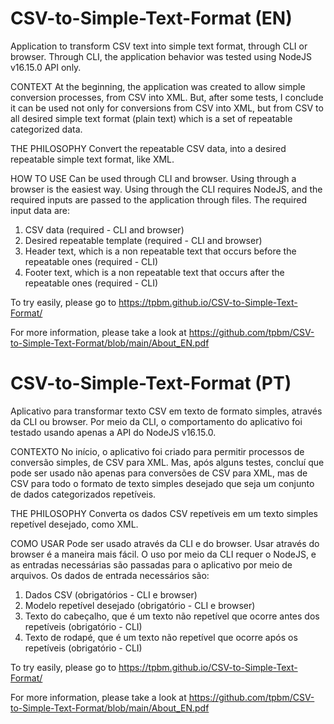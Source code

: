 # CSV-to-Simple-Text-Format (EN)
Application to transform CSV text into simple text format, through CLI or browser.
Through CLI, the application behavior was tested using NodeJS v16.15.0 API only.

CONTEXT
At the beginning, the application was created to allow simple conversion processes, from CSV into XML.
But, after some tests, I conclude it can be used not only for conversions from CSV into XML, but from CSV to all desired simple text format (plain text) which is a set of repeatable categorized data.

THE PHILOSOPHY
Convert the repeatable CSV data, into a desired repeatable simple text format, like XML.

HOW TO USE
Can be used through CLI and browser.
Using through a browser is the easiest way.
Using through the CLI requires NodeJS, and the required inputs are passed to the application through files.
The required input data are:
1. CSV data (required - CLI and browser)
2. Desired repeatable template (required - CLI and browser)
3. Header text, which is a non repeatable text that occurs before the repeatable ones (required - CLI)
4. Footer text, which is a non repeatable text that occurs after the repeatable ones (required - CLI)

To try easily, please go to
https://tpbm.github.io/CSV-to-Simple-Text-Format/

For more information, please take a look at
https://github.com/tpbm/CSV-to-Simple-Text-Format/blob/main/About_EN.pdf

# CSV-to-Simple-Text-Format (PT)
Aplicativo para transformar texto CSV em texto de formato simples, através da CLI ou browser.
Por meio da CLI, o comportamento do aplicativo foi testado usando apenas a API do NodeJS v16.15.0.

CONTEXTO
No início, o aplicativo foi criado para permitir processos de conversão simples, de CSV para XML. Mas, após alguns testes, concluí que pode ser usado não apenas para conversões de CSV para XML, mas de CSV para todo o formato de texto simples desejado que seja um conjunto de dados categorizados repetíveis.

THE PHILOSOPHY
Converta os dados CSV repetíveis em um texto simples repetível desejado, como XML.

COMO USAR
Pode ser usado através da CLI e do browser.
Usar através do browser é a maneira mais fácil.
O uso por meio da CLI requer o NodeJS, e as entradas necessárias são passadas para o aplicativo por meio de arquivos.
Os dados de entrada necessários são:
1. Dados CSV (obrigatórios - CLI e browser)
2. Modelo repetível desejado (obrigatório - CLI e browser)
3. Texto do cabeçalho, que é um texto não repetível que ocorre antes dos repetíveis (obrigatório - CLI)
4. Texto de rodapé, que é um texto não repetível que ocorre após os repetíveis (obrigatório - CLI)

To try easily, please go to
https://tpbm.github.io/CSV-to-Simple-Text-Format/

For more information, please take a look at
https://github.com/tpbm/CSV-to-Simple-Text-Format/blob/main/About_EN.pdf
